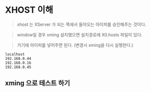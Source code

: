 # XHOST 이해 


> xhost 는 XServer 가 되는 쪽에서 들어오는 아이피를 승인해주는 것이다. 

> window일 경우 xming 설치했으면 설치경로에  X0.hosts 파일이 있다. 

> 거기에 아이피를 넣어주면 된다.  (변경시 xming을 다시 실행한다.)
```
localhost
192.168.0.44
192.168.0.16
192.168.0.45
```
## xming 으로 테스트 하기 
